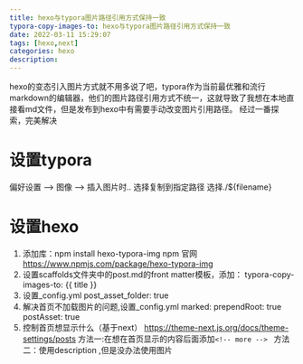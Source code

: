 ```yaml
---
title: hexo与typora图片路径引用方式保持一致
typora-copy-images-to: hexo与typora图片路径引用方式保持一致
date: 2022-03-11 15:29:07
tags: [hexo,next]
categories: hexo
description: 
---
```

hexo的变态引入图片方式就不用多说了吧，typora作为当前最优雅和流行markdown的编辑器，他们的图片路径引用方式不统一，这就导致了我想在本地直接看md文件，但是发布到hexo中有需要手动改变图片引用路径。
经过一番探索，完美解决
# 设置typora 
偏好设置 --> 图像 --> 插入图片时..
选择复制到指定路径 选择./${filename}
# 设置hexo
1. 添加库：npm install hexo-typora-img
npm 官网 https://www.npmjs.com/package/hexo-typora-img
2. 设置scaffolds文件夹中的post.md的front matter模板，添加：
typora-copy-images-to: {{ title }}
3. 设置_config.yml 
post_asset_folder: true
4. 解决首页不加载图片的问题,设置_config.yml 
marked:
  prependRoot: true
  postAsset: true
5. 控制首页想显示什么（基于next）
https://theme-next.js.org/docs/theme-settings/posts
方法一:在想在首页显示的内容后面添加`<!-- more --> `
方法二：使用description ,但是没办法使用图片